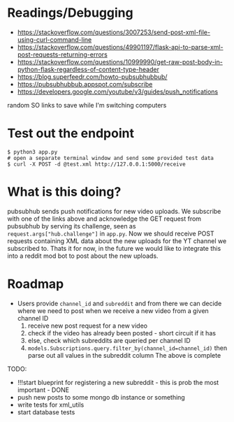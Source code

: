 # Readings/Debugging
* https://stackoverflow.com/questions/3007253/send-post-xml-file-using-curl-command-line
* https://stackoverflow.com/questions/49901197/flask-api-to-parse-xml-post-requests-returning-errors
* https://stackoverflow.com/questions/10999990/get-raw-post-body-in-python-flask-regardless-of-content-type-header
* https://blog.superfeedr.com/howto-pubsubhubbub/
* https://pubsubhubbub.appspot.com/subscribe
* https://developers.google.com/youtube/v3/guides/push_notifications

random SO links to save while I'm switching computers

# Test out the endpoint
```shell
$ python3 app.py
# open a separate terminal window and send some provided test data
$ curl -X POST -d @test.xml http://127.0.0.1:5000/receive
```

# What is this doing?
pubsubhub sends push notifications for new video uploads. We subscribe with one of the links above and acknowledge the GET request from pubsubhub by serving its challenge, seen as `request.args["hub.challenge"]` in `app.py`. Now we should receive POST requests containing XML data about the new uploads for the YT channel we subscribed to. Thats it for now, in the future we would like to integrate this into a reddit mod bot to post about the new uploads.

# Roadmap
* Users provide `channel_id` and `subreddit` and from there we can decide where we need to post when we receive a new video from a given channel ID
	1. receive new post request for a new video
	2. check if the video has already been posted - short circuit if it has
	3. else, check which subreddits are queried per channel ID
	4. `models.Subscriptions.query.filter_by(channel_id=channel_id)` then parse out all values in the subreddit column
The above is complete

TODO:
* !!!start blueprint for registering a new subreddit - this is prob the most important - DONE
* push new posts to some mongo db instance or something
* write tests for xml_utils
* start database tests 
